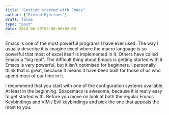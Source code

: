 ```yaml
---
title: "Getting started with Emacs"
author: ["Eivind Hjertnes"]
draft: false
type: "post"
date: 2018-06-29T02:00:00+02:00
---
```


Emacs is one of the most powerful programs I have ever used. The way I
usually describe it is imagine excel where the macro language is so
powerful that most of excel itself is implemented in it. Others have
called Emacs a "big repl". The difficult thing about Emacs is getting
started with it. Emacs is very powerful, but it isn't optimised for
beginners. I personally think that is great, because it means it have
been built for those of us who spend most of our time in it.

I recommend that you start with one of the configuration systems
available. At least in the beginning. Spacemacs is awesome, because it
is really easy to get started with. Before you move on look at both the
regular Emacs Keybindings and VIM / Evil keybindings and pick the one
that appeals the most to you.
